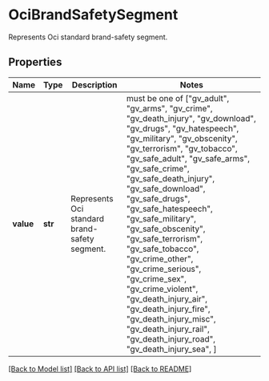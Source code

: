 # OciBrandSafetySegment

Represents Oci standard brand-safety segment.

## Properties
Name | Type | Description | Notes
------------ | ------------- | ------------- | -------------
**value** | **str** | Represents Oci standard brand-safety segment. |  must be one of ["gv_adult", "gv_arms", "gv_crime", "gv_death_injury", "gv_download", "gv_drugs", "gv_hatespeech", "gv_military", "gv_obscenity", "gv_terrorism", "gv_tobacco", "gv_safe_adult", "gv_safe_arms", "gv_safe_crime", "gv_safe_death_injury", "gv_safe_download", "gv_safe_drugs", "gv_safe_hatespeech", "gv_safe_military", "gv_safe_obscenity", "gv_safe_terrorism", "gv_safe_tobacco", "gv_crime_other", "gv_crime_serious", "gv_crime_sex", "gv_crime_violent", "gv_death_injury_air", "gv_death_injury_fire", "gv_death_injury_misc", "gv_death_injury_rail", "gv_death_injury_road", "gv_death_injury_sea", ]

[[Back to Model list]](../README.md#documentation-for-models) [[Back to API list]](../README.md#documentation-for-api-endpoints) [[Back to README]](../README.md)


